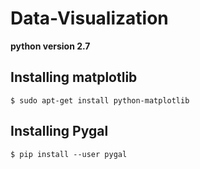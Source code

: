 # Data-Visualization

**python version 2.7**
## Installing matplotlib
```
$ sudo apt-get install python-matplotlib
```
## Installing Pygal
```
$ pip install --user pygal
```
